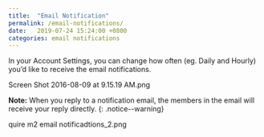 ```yaml
---
title:  "Email Notification"
permalink: /email-notifications/  
date:   2019-07-24 15:24:00 +0800
categories: email notifications
---
```


In your Account Settings, you can change how often (eg. Daily and Hourly) you’d like to receive the email notifications.

Screen Shot 2016-08-09 at 9.15.19 AM.png

**Note:** When you reply to a notification email, the members in the email will receive your reply directly.
{: .notice--warning}

quire m2 email notificadtions_2.png